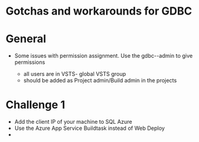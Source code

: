 # Gotchas and workarounds for GDBC #

# General #
* Some issues with permission assignment. Use the gdbc-<venue>-admin to give permissions
    * all users are in VSTS-<venue> global VSTS group
    * should be added as Project admin/Build admin in the projects
    

# Challenge 1 #
* Add the client IP of your machine to SQL Azure
* Use the Azure App Service Buildtask instead of Web Deploy 
* 